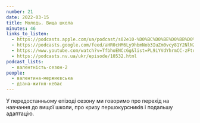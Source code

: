 ```yaml
---
number: 21
date: 2022-03-15
title: Молодь. Вища школа
minutes: 46
links_to_listen:
  - https://podcasts.apple.com/ua/podcast/s02e10-%D0%BC%D0%BE%D0%BB%D0%BE%D0%B4%D1%8C-%D0%B2%D0%B8%D1%89%D0%B0-%D1%88%D0%BA%D0%BE%D0%BB%D0%B0/id1581632743?i=1000554060026
  - https://podcasts.google.com/feed/aHR0cHM6Ly9hbmNob3IuZm0vcy81Y2NlN2UzOC9wb2RjYXN0L3Jzcw/episode/NGI5MDQwOTYtZDdhNS00MzZiLWFkYzgtZGNlYTg1ODY3ZmIx?sa=X&ved=0CAUQkfYCahcKEwiQvP626uL6AhUAAAAAHQAAAAAQXA
  - https://www.youtube.com/watch?v=TfbhoENCcGg&list=PL9iYVdYhrmCC-zFtq60fYg70jZlh3HtPT&index=10
  - https://podcasts.nv.ua/ukr/episode/10532.html
podcast_lists:
  - валентність-сезон-2
people:
  - валентина-мержиєвська
  - діана-житня-кебас
---
```


У передостанньому епізоді сезону ми говоримо про перехід на навчання до вищої
школи, про кризу першокурсників і подальшу адаптацію.
